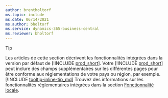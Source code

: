 ```yaml
---
author: brentholtorf
ms.topic: include
ms.date: 06/14/2021
ms.author: bholtorf
ms.service: dynamics-365-business-central
ms.reviewer: bholtorf
---
```

> [!TIP]
> Les articles de cette section décrivent les fonctionnalités intégrées dans la version par défaut de [!INCLUDE [prod_short](prod_short.md)]. Votre [!INCLUDE [prod_short](prod_short.md)] peut inclure des champs supplémentaires sur les différentes pages pour être conforme aux réglementations de votre pays ou région, par exemple. [!INCLUDE [tooltip-inline-tip_md](tooltip-inline-tip_md.md)] Trouvez des informations sur les fonctionnalités réglementaires intégrées dans la section [Fonctionnalité locale](../about-localization.md).